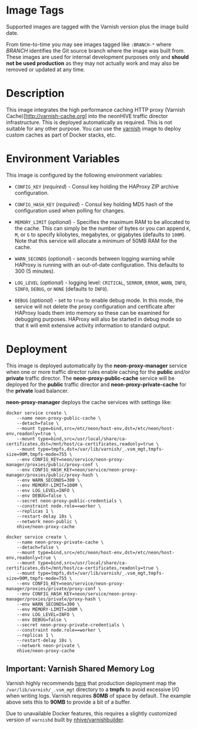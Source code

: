 # Image Tags

Supported images are tagged with the Varnish version plus the image build date.

From time-to-time you may see images tagged like `:BRANCH-*` where *BRANCH* identifies the Git source branch where the image was built from.  These images are used for internal development purposes only and **should not be used production** as they may not actually work and may also be removed or updated at any time.

# Description

This image integrates the high performance caching HTTP proxy (Varnish Cache)[http://varnish-cache.org] into the neonHIVE traffic director infrastructure.  This is deployed automatically as required.  This is not suitable for any other purpose.  You can use the [varnish](https://hub.docker.com/r/nhive/varnish/) image to deploy custom caches as part of Docker stacks, etc.

# Environment Variables

This image is configured by the following environment variables:

* `CONFIG_KEY` (*required*) - Consul key holding the HAProxy ZIP archive configuration.

* `CONFIG_HASH_KEY` (*required*) - Consul key holding MD5 hash of the configuration used when polling for changes.

* `MEMORY_LIMIT` (*optional*) - Specifies the maximum RAM to be allocated to the cache.  This can simply be the number of bytes or you can append `K`, `M`, or `G` to specify kilobytes, megabytes, or gigabytes (defaults to `100M`).  Note that this service will allocate a minimum of 50MB RAM for the cache.

* `WARN_SECONDS` (*optional*) - seconds between logging warning while HAProxy is running with an out-of-date configuration.  This defaults to 300 (5 minutes).

* `LOG_LEVEL` (*optional*) - logging level: `CRITICAL`, `SERROR`, `ERROR`, `WARN`, `INFO`, `SINFO`, `DEBUG`, or `NONE` (defaults to `INFO`).

* `DEBUG` (*optional*) - set to `true` to enable debug mode.  In this mode, the service will not delete the proxy configuration and certificate after HAProxy loads them into memory so these can be examined for debugging purposes.  HAProxy will also be started in debug mode so that it will emit extensive activity information to standard output.

# Deployment

This image is deployed automatically by the **neon-proxy-manager** service when one or more traffic director rules enable caching for the **public** and/or **private** traffic director.  The **neon-proxy-public-cache** service will be deployed for the **public** traffic director and **neon-proxy-private-cache** for the **private** load balancer.

**neon-proxy-manager** deploys the cache services with settings like:

```
docker service create \
    --name neon-proxy-public-cache \
    --detach=false \
    --mount type=bind,src=/etc/neon/host-env,dst=/etc/neon/host-env,readonly=true \
    --mount type=bind,src=/usr/local/share/ca-certificates,dst=/mnt/host/ca-certificates,readonly=true \
    --mount type=tmpfs,dst=/var/lib/varnish/_.vsm_mgt,tmpfs-size=90M,tmpfs-mode=755 \
    --env CONFIG_KEY=neon/service/neon-proxy-manager/proxies/public/proxy-conf \
    --env CONFIG_HASH_KEY=neon/service/neon-proxy-manager/proxies/public/proxy-hash \
    --env WARN_SECONDS=300 \
    --env MEMORY-LIMIT=100M \
    --env LOG_LEVEL=INFO \
    --env DEBUG=false \
    --secret neon-proxy-public-credentials \
    --constraint node.role==worker \
    --replicas 1 \
    --restart-delay 10s \
    --network neon-public \
    nhive/neon-proxy-cache

docker service create \
    --name neon-proxy-private-cache \
    --detach=false \
    --mount type=bind,src=/etc/neon/host-env,dst=/etc/neon/host-env,readonly=true \
    --mount type=bind,src=/usr/local/share/ca-certificates,dst=/mnt/host/ca-certificates,readonly=true \
    --mount type=tmpfs,dst=/var/lib/varnish/_.vsm_mgt,tmpfs-size=90M,tmpfs-mode=755 \
    --env CONFIG_KEY=neon/service/neon-proxy-manager/proxies/private/proxy-conf \
    --env CONFIG_HASH_KEY=neon/service/neon-proxy-manager/proxies/private/proxy-hash \
    --env WARN_SECONDS=300 \
    --env MEMORY-LIMIT=100M \
    --env LOG_LEVEL=INFO \
    --env DEBUG=false \
    --secret neon-proxy-private-credentials \
    --constraint node.role==worker \
    --replicas 1 \
    --restart-delay 10s \
    --network neon-private \
    nhive/neon-proxy-cache
```

## Important: Varnish Shared Memory Log

Varnish highly recommends [here](https://book.varnish-software.com/4.0/chapters/Tuning.html#the-varnish-shared-memory-log-vsl) that production deployment map the `/var/lib/varnish/_.vsm_mgt` directory to a **tmpfs** to avoid excessive I/O when writing logs.  Varnish requires **80MB** of space by default.  The example above sets this to **90MB** to provide a bit of a buffer.

Due to unavailable Docker features, this requires a slightly customized version of `varnishd` built by [nhive/varnishbuilder](https://hub.docker.com/r/nhive/varnish-builder/).
